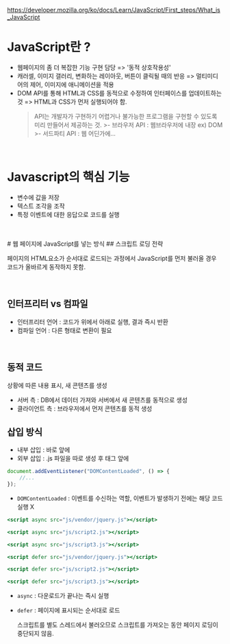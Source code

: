 https://developer.mozilla.org/ko/docs/Learn/JavaScript/First_steps/What_is_JavaScript

# JavaScript란 ?
- 웹페이지의 좀 더 복잡한 기능 구현 담당 => '동적 상호작용성'
- 캐러셀, 이미지 갤러리, 변화하는 레이아웃, 버튼이 클릭될 때의 반응 => 멀티미디어의 제어, 이미지에 애니메이션을 적용
- DOM API를 통해 HTML과 CSS를 동적으로 수정하여 인터페이스를 업데이트하는 것 => HTML과 CSS가 먼저 실행되어야 함. 
    > API는 개발자가 구현하기 어렵거나 불가능한 프로그램을 구현할 수 있도록 미리 만들어서 제공하는 것.
        >- 브라우저 API : 웹브라우저에 내장 ex) DOM 
        >- 서드파티 API : 웹 어딘가에...
 
 <br>

# Javascript의 핵심 기능
- 변수에 값을 저장
- 텍스트 조각을 조작 
- 특정 이벤트에 대한 응답으로 코드를 실행
<br> 
<br> 
# 웹 페이지에 JavaScript를 넣는 방식
## 스크립트 로딩 전략

페이지의 HTML요소가 순서대로 로드되는 과정에서 JavaScript를 먼저 불러올 경우 코드가 올바르게 동작하지 못함.

<br>

## 인터프리터 vs 컴파일
- 인터프리터 언어 : 코드가 위에서 아래로 실행, 결과 즉시 반환
- 컴파일 언어 : 다른 형태로 변환이 필요

<br>

## 동적 코드
상황에 따른 내용 표시, 새 콘텐츠를 생성
- 서버 측 : DB에서 데이터 가져와 서버에서 새 콘텐츠를 동적으로 생성
- 클라이언트 측 : 브라우저에서 먼저 콘텐츠를 동적 생성 


## 삽입 방식
-  내부 삽입 : </head> 바로 앞에 <script></script>
-  외부 삽입 : .js 파일을 따로 생성 후 </head> 태그 앞에


```jsx
document.addEventListener("DOMContentLoaded", () => {
	//...
});
```
- `DOMContentLoaded` : 이벤트를 수신하는 역할, 이벤트가 발생하기 전에는 해당 코드 실행 X

```jsx
<script async src="js/vendor/jquery.js"></script>

<script async src="js/script2.js"></script>

<script async src="js/script3.js"></script>
```

```jsx
<script defer src="js/vendor/jquery.js"></script>

<script defer src="js/script2.js"></script>

<script defer src="js/script3.js"></script>
```
- `async`  : 다운로드가 끝나는 즉시 실행   
- `defer`  : 페이지에 표시되는 순서대로 로드

     스크립트를 별도 스레드에서 불러오므로 스크립트를 가져오는 동안 페이지 로딩이 중단되지 않음.